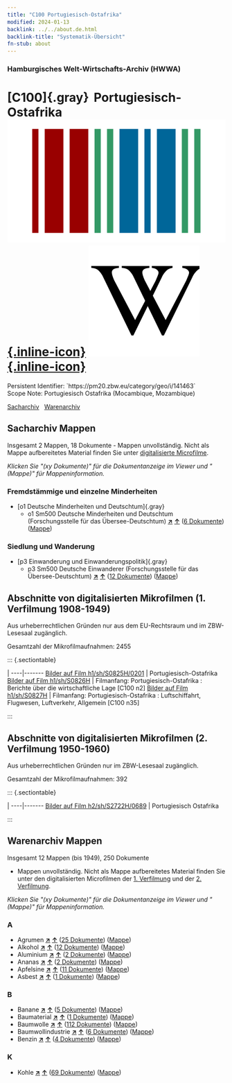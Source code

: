 ```yaml
---
title: "C100 Portugiesisch-Ostafrika"
modified: 2024-01-13
backlink: ../../about.de.html
backlink-title: "Systematik-Übersicht"
fn-stub: about
---
```


### Hamburgisches Welt-Wirtschafts-Archiv (HWWA)

# [C100]{.gray}&#8201; Portugiesisch-Ostafrika &#160; [![Wikidata](/images/Wikidata-logo.svg "Wikidata"){.inline-icon}](http://www.wikidata.org/entity/Q1029) [![Wikipedia](/images/Wikipedia-W.svg "Wikipedia"){.inline-icon}](https://de.wikipedia.org/wiki/Mosambik)

<div class="hint">Persistent Identifier: `https://pm20.zbw.eu/category/geo/i/141463`</div>

<div class="hint">
Scope Note: Portugiesisch Ostafrika (Mocambique, Mozambique)
</div>


[Sacharchiv](#sacharchiv-mappen) &#160; [Warenarchiv](#warenarchiv-mappen)





## Sacharchiv Mappen









Insgesamt 2 Mappen, 18 Dokumente - Mappen unvollständig.
Nicht als Mappe aufbereitetes Material finden Sie unter [digitalisierte Microfilme](/film/h1_sh.de.html).

_Klicken Sie "(xy Dokumente)" für die Dokumentanzeige im Viewer und "(Mappe)" für Mappeninformation._




### Fremdstämmige und einzelne Minderheiten

- [o1 Deutsche Minderheiten und Deutschtum]{.gray}
  - o1 Sm500 Deutsche Minderheiten und Deutschtum (Forschungsstelle für das Übersee-Deutschtum) [**&nearr;**](../../../subject/i/145911/about.de.html "Deutsche Minderheiten und Deutschtum (Forschungsstelle für das Übersee-Deutschtum) (in der ganzen Welt)") [**&uarr;**](../../../subject/about.de.html#o1_Sm500 "Sachsystematik") (<a href="https://pm20.zbw.eu/iiifview/folder/sh/141463,145911" title="über: Portugiesisch-Ostafrika : Deutsche Minderheiten und Deutschtum (Forschungsstelle für das Übersee-Deutschtum)" target="_blank">6 Dokumente</a>) ([Mappe](../../../../folder/sh/1414xx/141463/1459xx/145911/about.de.html))

### Siedlung und Wanderung

- [p3 Einwanderung und Einwanderungspolitik]{.gray}
  - p3 Sm500 Deutsche Einwanderer (Forschungsstelle für das Übersee-Deutschtum) [**&nearr;**](../../../subject/i/145921/about.de.html "Deutsche Einwanderer (Forschungsstelle für das Übersee-Deutschtum) (in der ganzen Welt)") [**&uarr;**](../../../subject/about.de.html#p3_Sm500 "Sachsystematik") (<a href="https://pm20.zbw.eu/iiifview/folder/sh/141463,145921" title="über: Portugiesisch-Ostafrika : Deutsche Einwanderer (Forschungsstelle für das Übersee-Deutschtum)" target="_blank">12 Dokumente</a>) ([Mappe](../../../../folder/sh/1414xx/141463/1459xx/145921/about.de.html))



<a id="filmsections" />

## Abschnitte von digitalisierten Mikrofilmen (1. Verfilmung 1908-1949)

<p>Aus urheberrechtlichen Gründen nur aus dem EU-Rechtsraum und im ZBW-Lesesaal zugänglich.</p>


<p>Gesamtzahl der Mikrofilmaufnahmen: 2455</p>





::: {.sectiontable}

 | 
----|-------
<a class="btn" href="https://pm20.zbw.eu/film/h1/sh/S0825H/0201" rel="nofollow">Bilder auf Film h1/sh/S0825H/0201</a> | Portugiesisch-Ostafrika
<a class="btn" href="https://pm20.zbw.eu/film/h1/sh/S0826H" rel="nofollow">Bilder auf Film h1/sh/S0826H</a> | Filmanfang: Portugiesisch-Ostafrika : Berichte über die wirtschaftliche Lage [C100 n2]
<a class="btn" href="https://pm20.zbw.eu/film/h1/sh/S0827H" rel="nofollow">Bilder auf Film h1/sh/S0827H</a> | Filmanfang: Portugiesisch-Ostafrika : Luftschiffahrt, Flugwesen, Luftverkehr, Allgemein [C100 n35]


:::




## Abschnitte von digitalisierten Mikrofilmen (2. Verfilmung 1950-1960)

<p>Aus urheberrechtlichen Gründen nur im ZBW-Lesesaal zugänglich.</p>


<p>Gesamtzahl der Mikrofilmaufnahmen: 392</p>





::: {.sectiontable}

 | 
----|-------
<a class="btn" href="https://pm20.zbw.eu/film/h2/sh/S2722H/0689" rel="nofollow">Bilder auf Film h2/sh/S2722H/0689</a> | Portugiesisch Ostafrika


:::














## Warenarchiv Mappen










Insgesamt 12 Mappen (bis 1949), 250 Dokumente
- Mappen unvollständig.  Nicht als Mappe aufbereitetes Material finden Sie
unter den digitalisierten Microfilmen der [1. Verfilmung](/film/h1_wa.de.html)
und der [2. Verfilmung](/film/h2_wa.de.html).

_Klicken Sie "(xy Dokumente)" für die Dokumentanzeige im Viewer und "(Mappe)" für Mappeninformation._




### A

- Agrumen [**&nearr;**](../../../ware/i/141948/about.de.html "Agrumen (XXX in der ganzen Welt)") [**&uarr;**](../../../ware/about.de.html#PLW04-Zs "Warensystematik") (<a href="https://pm20.zbw.eu/iiifview/folder/wa/141948,141463" title="über: Agrumen : Portugiesisch-Ostafrika" target="_blank">25 Dokumente</a>) ([Mappe](../../../../folder/wa/1419xx/141948/1414xx/141463/about.de.html))
- Alkohol [**&nearr;**](../../../ware/i/141966/about.de.html "Alkohol (XXX in der ganzen Welt)") [**&uarr;**](../../../ware/about.de.html#PID20.02-Sp "Warensystematik") (<a href="https://pm20.zbw.eu/iiifview/folder/wa/141966,141463" title="über: Alkohol : Portugiesisch-Ostafrika" target="_blank">12 Dokumente</a>) ([Mappe](../../../../folder/wa/1419xx/141966/1414xx/141463/about.de.html))
- Aluminium [**&nearr;**](../../../ware/i/141969/about.de.html "Aluminium (XXX in der ganzen Welt)") [**&uarr;**](../../../ware/about.de.html#PID07.01-Lm01 "Warensystematik") (<a href="https://pm20.zbw.eu/iiifview/folder/wa/141969,141463" title="über: Aluminium : Portugiesisch-Ostafrika" target="_blank">2 Dokumente</a>) ([Mappe](../../../../folder/wa/1419xx/141969/1414xx/141463/about.de.html))
- Ananas [**&nearr;**](../../../ware/i/141970/about.de.html "Ananas (XXX in der ganzen Welt)") [**&uarr;**](../../../ware/about.de.html#PLW04-Tr01 "Warensystematik") (<a href="https://pm20.zbw.eu/iiifview/folder/wa/141970,141463" title="über: Ananas : Portugiesisch-Ostafrika" target="_blank">2 Dokumente</a>) ([Mappe](../../../../folder/wa/1419xx/141970/1414xx/141463/about.de.html))
- Apfelsine [**&nearr;**](../../../ware/i/141981/about.de.html "Apfelsine (XXX in der ganzen Welt)") [**&uarr;**](../../../ware/about.de.html#PLW04-Zs01 "Warensystematik") (<a href="https://pm20.zbw.eu/iiifview/folder/wa/141981,141463" title="über: Apfelsine : Portugiesisch-Ostafrika" target="_blank">11 Dokumente</a>) ([Mappe](../../../../folder/wa/1419xx/141981/1414xx/141463/about.de.html))
- Asbest [**&nearr;**](../../../ware/i/142014/about.de.html "Asbest (XXX in der ganzen Welt)") [**&uarr;**](../../../ware/about.de.html#PID23-As "Warensystematik") (<a href="https://pm20.zbw.eu/iiifview/folder/wa/142014,141463" title="über: Asbest : Portugiesisch-Ostafrika" target="_blank">1 Dokumente</a>) ([Mappe](../../../../folder/wa/1420xx/142014/1414xx/141463/about.de.html))

### B

- Banane [**&nearr;**](../../../ware/i/142038/about.de.html "Banane (XXX in der ganzen Welt)") [**&uarr;**](../../../ware/about.de.html#PLW04-Bn "Warensystematik") (<a href="https://pm20.zbw.eu/iiifview/folder/wa/142038,141463" title="über: Banane : Portugiesisch-Ostafrika" target="_blank">5 Dokumente</a>) ([Mappe](../../../../folder/wa/1420xx/142038/1414xx/141463/about.de.html))
- Baumaterial [**&nearr;**](../../../ware/i/142086/about.de.html "Baumaterial (XXX in der ganzen Welt)") [**&uarr;**](../../../ware/about.de.html#PID22-Bs "Warensystematik") (<a href="https://pm20.zbw.eu/iiifview/folder/wa/142086,141463" title="über: Baumaterial : Portugiesisch-Ostafrika" target="_blank">1 Dokumente</a>) ([Mappe](../../../../folder/wa/1420xx/142086/1414xx/141463/about.de.html))
- Baumwolle [**&nearr;**](../../../ware/i/142089/about.de.html "Baumwolle (XXX in der ganzen Welt)") [**&uarr;**](../../../ware/about.de.html#PLW04-Bw "Warensystematik") (<a href="https://pm20.zbw.eu/iiifview/folder/wa/142089,141463" title="über: Baumwolle : Portugiesisch-Ostafrika" target="_blank">112 Dokumente</a>) ([Mappe](../../../../folder/wa/1420xx/142089/1414xx/141463/about.de.html))
- Baumwollindustrie [**&nearr;**](../../../ware/i/142091/about.de.html "Baumwollindustrie (XXX in der ganzen Welt)") [**&uarr;**](../../../ware/about.de.html#PID19-Bw01 "Warensystematik") (<a href="https://pm20.zbw.eu/iiifview/folder/wa/142091,141463" title="über: Baumwollindustrie : Portugiesisch-Ostafrika" target="_blank">6 Dokumente</a>) ([Mappe](../../../../folder/wa/1420xx/142091/1414xx/141463/about.de.html))
- Benzin [**&nearr;**](../../../ware/i/142108/about.de.html "Benzin (XXX in der ganzen Welt)") [**&uarr;**](../../../ware/about.de.html#PID13.02-Ks02 "Warensystematik") (<a href="https://pm20.zbw.eu/iiifview/folder/wa/142108,141463" title="über: Benzin : Portugiesisch-Ostafrika" target="_blank">4 Dokumente</a>) ([Mappe](../../../../folder/wa/1421xx/142108/1414xx/141463/about.de.html))

### K

- Kohle [**&nearr;**](../../../ware/i/143120/about.de.html "Kohle (XXX in der ganzen Welt)") [**&uarr;**](../../../ware/about.de.html#PRB02.01 "Warensystematik") (<a href="https://pm20.zbw.eu/iiifview/folder/wa/143120,141463" title="über: Kohle : Portugiesisch-Ostafrika" target="_blank">69 Dokumente</a>) ([Mappe](../../../../folder/wa/1431xx/143120/1414xx/141463/about.de.html))




